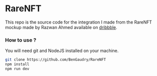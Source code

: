 # RareNFT
This repo is the source code for the integration I made from the RareNFT mockup made by Razwan Ahmed available on [dribbble](https://dribbble.com/shots/20063465-NFT-Marketplace-Website-UI).

### How to use ?

You will need git and NodeJS installed on your machine.

```sh
git clone https://github.com/BenGaudry/RareNFT
npm install
npm run dev
```